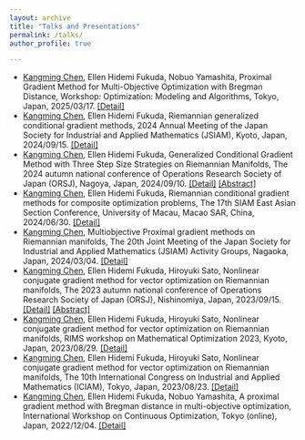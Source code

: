 ```yaml
---
layout: archive
title: "Talks and Presentations"
permalink: /talks/
author_profile: true

---
```

*  <u>Kangming Chen</u>, Ellen Hidemi Fukuda, Nobuo Yamashita, Proximal Gradient Method for Multi-Objective Optimization with Bregman Distance, Workshop: Optimization: Modeling and Algorithms, Tokyo, Japan,  2025/03/17. [[Detail]]([http://www.opt.c.titech.ac.jp/DecemberWorkshop/schedule.html](http://grips-tsuchiya.blue.coocan.jp/sympo2025.html))
*  <u>Kangming Chen</u>, Ellen Hidemi Fukuda, Riemannian generalized conditional gradient methods, 2024 Annual Meeting of the Japan Society for Industrial and Applied Mathematics (JSIAM), Kyoto, Japan, 2024/09/15. [[Detail]](https://conference.wdc-jp.com/jsiam/2024/program/program_flash.html) 
*  <u>Kangming Chen</u>, Ellen Hidemi Fukuda, Generalized Conditional Gradient Method with Three Step Size Strategies on Riemannian Manifolds, The 2024 autumn national conference of Operations Research Society of Japan (ORSJ), Nagoya, Japan, 2024/09/10. [[Detail]](https://orsj.org/nc2024f/) [[Abstract]](https://kangming.tech/files/OR2024autumn_Abstract_Chen.pdf)
*  <u>Kangming Chen</u>, Ellen Hidemi Fukuda, Riemannian conditional gradient methods for composite optimization problems, The 17th SIAM East Asian Section Conference, University of Macau, Macao SAR, China, 2024/06/30. [[Detail]](https://www.easiam2024.org/)
*  <u>Kangming Chen</u>, Multiobjective Proximal gradient methods on Riemannian manifolds, The 20th Joint Meeting of the Japan Society for Industrial and Applied Mathematics (JSIAM) Activity Groups, Nagaoka, Japan, 2024/03/04. [[Detail]](https://jsiam.org/union2024) 
*  <u>Kangming Chen</u>, Ellen Hidemi Fukuda, Hiroyuki Sato, Nonlinear conjugate gradient method for vector optimization on Riemannian manifolds, The 2023 autumn national conference of Operations Research Society of Japan (ORSJ), Nishinomiya, Japan, 2023/09/15. [[Detail]](https://orsj.org/nc2023f/) [[Abstract]](https://kangming.tech/files/OR2023_Abstract_Chen_Kangming.pdf)
*  <u>Kangming Chen</u>, Ellen Hidemi Fukuda, Hiroyuki Sato, Nonlinear conjugate gradient method for vector optimization on Riemannian manifolds, RIMS workshop on Mathematical Optimization 2023, Kyoto, Japan, 2023/08/29. [[Detail]](http://infoshako.sk.tsukuba.ac.jp/~maiko/RIMS2023/)
*  <u>Kangming Chen</u>, Ellen Hidemi Fukuda, Hiroyuki Sato, Nonlinear conjugate gradient method for vector optimization on Riemannian manifolds, The 10th International Congress on Industrial and Applied Mathematics (ICIAM), Tokyo, Japan, 2023/08/23. [[Detail]](https://iciam2023.org/registered_data?id=01064)
*  <u>Kangming Chen</u>, Ellen Hidemi Fukuda, Nobuo Yamashita, A proximal gradient method with Bregman distance in multi-objective optimization, International Workshop on Continuous Optimization, Tokyo (online), Japan,  2022/12/04. [[Detail]](http://www.opt.c.titech.ac.jp/DecemberWorkshop/schedule.html)

